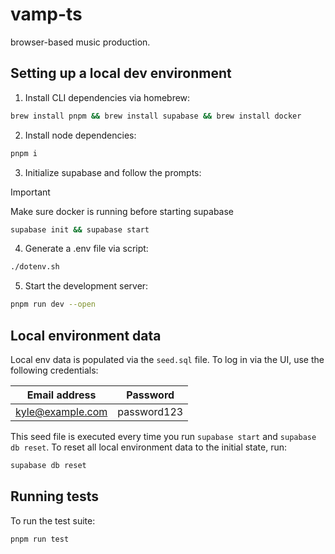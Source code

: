 # vamp-ts

browser-based music production.

## Setting up a local dev environment

1. Install CLI dependencies via homebrew:

```sh
brew install pnpm && brew install supabase && brew install docker
```

2. Install node dependencies:

```sh
pnpm i
```

3. Initialize supabase and follow the prompts:

> [!IMPORTANT]
> Make sure docker is running before starting supabase

```sh
supabase init && supabase start
```

4. Generate a .env file via script:

```sh
./dotenv.sh
```

5. Start the development server:

```sh
pnpm run dev --open
```

## Local environment data

Local env data is populated via the `seed.sql` file. To log in via the UI, use the following credentials:

| Email address    | Password    |
| ---------------- | ----------- |
| kyle@example.com | password123 |

This seed file is executed every time you run `supabase start` and `supabase db reset`. To reset all local environment data to the initial state, run:

```sh
supabase db reset
```

## Running tests

To run the test suite:

```sh
pnpm run test
```
